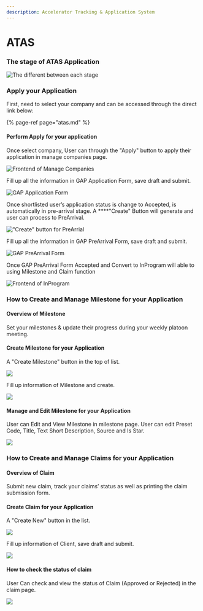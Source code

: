 ```yaml
---
description: Accelerator Tracking & Application System
---
```


# ATAS

### The stage of ATAS Application

![The different between each stage](../../.gitbook/assets/01%20%281%29.jpg)

### Apply your Application

First, need to select your company and can be accessed through the direct link below:

{% page-ref page="atas.md" %}

#### Perform Apply for your application

Once select company, User can through the "Apply" button to apply their application in manage companies page.

![Frontend of Manage Companies](../../.gitbook/assets/01.jpg)

Fill up all the information in GAP Application Form, save draft and submit.

![GAP Application Form](../../.gitbook/assets/02.jpg)

Once shortlisted user’s application status is change to Accepted, is automatically in pre-arrival stage. A ****"Create" Button will generate and user can process to PreArrival.

![&quot;Create&quot; button for PreArrial](../../.gitbook/assets/03.jpg)

Fill up all the information in GAP PreArrival Form, save draft and submit.

![GAP PreArrival Form](../../.gitbook/assets/04.jpg)

Once GAP PreArrival Form Accepted and Convert to InProgram will able to using Milestone and Claim function

![Frontend of InProgram](../../.gitbook/assets/05.jpg)

### How to Create and Manage Milestone for your Application

#### Overview of Milestone

Set your milestones & update their progress during your weekly platoon meeting.

#### Create Milestone for your Application

A "Create Milestone" button in the top of list.

![](../../.gitbook/assets/0.jpg)

Fill up information of Milestone and create.

![](../../.gitbook/assets/06.jpg)

#### Manage and Edit Milestone for your Application

User can Edit and View Milestone in milestone page. User can edit Preset Code, Title, Text Short Description, Source and Is Star.

![](../../.gitbook/assets/07.jpg)

### 

### How to Create and Manage Claims for your Application

#### Overview of Claim

Submit new claim, track your claims’ status as well as printing the claim submission form.

#### Create Claim for your Application

A "Create New" button in the list.

![](../../.gitbook/assets/08.jpg)

Fill up information of Client, save draft and submit.

![](../../.gitbook/assets/09.jpg)

#### How to check the status of claim

User Can check and view the status of Claim \(Approved or Rejected\) in the claim page.

![](../../.gitbook/assets/10.jpg)

